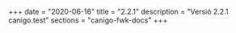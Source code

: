 +++
date        = "2020-06-16"
title       = "2.2.1"
description = "Versió 2.2.1 canigo.test"
sections    = "canigo-fwk-docs"
+++